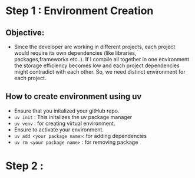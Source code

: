 # Step 1 : Environment Creation

## Objective:
- Since the developer are working in different projects, each project would require its own dependencies (like libraries, packages,frameworks etc..). If I compile all together in one environment the storage efficiency becomes low and each project dependencies might contradict with each other. So, we need distinct environment for each project.

## How to create environment using uv
- Ensure that you initalized your gitHub repo.
- ```uv init``` : This initalizes the uv package manager
- ```uv venv``` : for creating virtual environment.
- Ensure to activate your environment.
- ```uv add <your package name>```: for adding dependencies
- ```uv rm <your package name>``` : for removing package 

# Step 2 : 